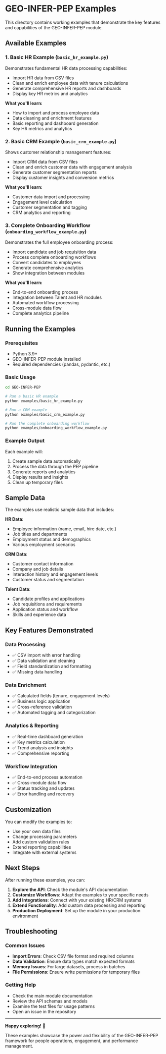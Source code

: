 # GEO-INFER-PEP Examples

This directory contains working examples that demonstrate the key features and capabilities of the GEO-INFER-PEP module.

## Available Examples

### 1. Basic HR Example (`basic_hr_example.py`)
Demonstrates fundamental HR data processing capabilities:
- Import HR data from CSV files
- Clean and enrich employee data with tenure calculations
- Generate comprehensive HR reports and dashboards
- Display key HR metrics and analytics

**What you'll learn:**
- How to import and process employee data
- Data cleaning and enrichment features
- Basic reporting and dashboard generation
- Key HR metrics and analytics

### 2. Basic CRM Example (`basic_crm_example.py`)
Shows customer relationship management features:
- Import CRM data from CSV files
- Clean and enrich customer data with engagement analysis
- Generate customer segmentation reports
- Display customer insights and conversion metrics

**What you'll learn:**
- Customer data import and processing
- Engagement level calculation
- Customer segmentation and tagging
- CRM analytics and reporting

### 3. Complete Onboarding Workflow (`onboarding_workflow_example.py`)
Demonstrates the full employee onboarding process:
- Import candidate and job requisition data
- Process complete onboarding workflows
- Convert candidates to employees
- Generate comprehensive analytics
- Show integration between modules

**What you'll learn:**
- End-to-end onboarding process
- Integration between Talent and HR modules
- Automated workflow processing
- Cross-module data flow
- Complete analytics pipeline

## Running the Examples

### Prerequisites
- Python 3.9+
- GEO-INFER-PEP module installed
- Required dependencies (pandas, pydantic, etc.)

### Basic Usage
```bash
cd GEO-INFER-PEP

# Run a basic HR example
python examples/basic_hr_example.py

# Run a CRM example
python examples/basic_crm_example.py

# Run the complete onboarding workflow
python examples/onboarding_workflow_example.py
```

### Example Output
Each example will:
1. Create sample data automatically
2. Process the data through the PEP pipeline
3. Generate reports and analytics
4. Display results and insights
5. Clean up temporary files

## Sample Data

The examples use realistic sample data that includes:

**HR Data:**
- Employee information (name, email, hire date, etc.)
- Job titles and departments
- Employment status and demographics
- Various employment scenarios

**CRM Data:**
- Customer contact information
- Company and job details
- Interaction history and engagement levels
- Customer status and segmentation

**Talent Data:**
- Candidate profiles and applications
- Job requisitions and requirements
- Application status and workflow
- Skills and experience data

## Key Features Demonstrated

### Data Processing
- ✅ CSV import with error handling
- ✅ Data validation and cleaning
- ✅ Field standardization and formatting
- ✅ Missing data handling

### Data Enrichment
- ✅ Calculated fields (tenure, engagement levels)
- ✅ Business logic application
- ✅ Cross-reference validation
- ✅ Automated tagging and categorization

### Analytics & Reporting
- ✅ Real-time dashboard generation
- ✅ Key metrics calculation
- ✅ Trend analysis and insights
- ✅ Comprehensive reporting

### Workflow Integration
- ✅ End-to-end process automation
- ✅ Cross-module data flow
- ✅ Status tracking and updates
- ✅ Error handling and recovery

## Customization

You can modify the examples to:
- Use your own data files
- Change processing parameters
- Add custom validation rules
- Extend reporting capabilities
- Integrate with external systems

## Next Steps

After running these examples, you can:
1. **Explore the API**: Check the module's API documentation
2. **Customize Workflows**: Adapt the examples to your specific needs
3. **Add Integrations**: Connect with your existing HR/CRM systems
4. **Extend Functionality**: Add custom data processing and reporting
5. **Production Deployment**: Set up the module in your production environment

## Troubleshooting

### Common Issues
- **Import Errors**: Check CSV file format and required columns
- **Data Validation**: Ensure data types match expected formats
- **Memory Issues**: For large datasets, process in batches
- **File Permissions**: Ensure write permissions for temporary files

### Getting Help
- Check the main module documentation
- Review the API schemas and models
- Examine the test files for usage patterns
- Open an issue in the repository

---

**Happy exploring!** 🎉

These examples showcase the power and flexibility of the GEO-INFER-PEP framework for people operations, engagement, and performance management.
